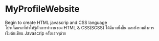 # MyProfileWebsite
Begin to create HTML javascrip and CSS language <br>
โปรเจ็คแรกที่ทำให้รู้ตักการทำงานของ HTML & CSS(SCSS) ได้ดีมากยิ่งขึ้น และยังรวมถึงการเริ่มต้นเขียน Javascrip ครั้งแรกๆด้วย
